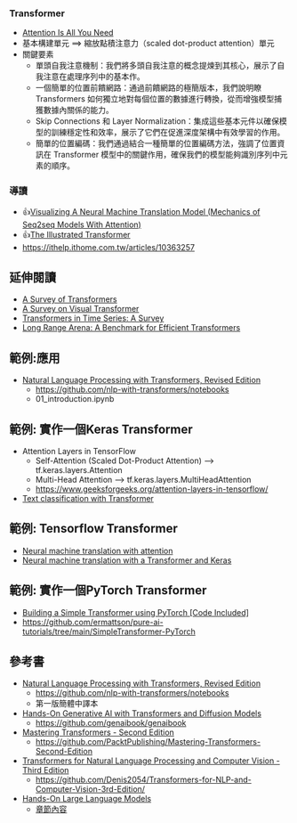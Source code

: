 ### Transformer
- [Attention Is All You Need](https://arxiv.org/abs/1706.03762)
- 基本構建單元 ==> 縮放點積注意力（scaled dot-product attention）單元
- 關鍵要素
  - 單頭自我注意機制：我們將多頭自我注意的概念提煉到其核心，展示了自我注意在處理序列中的基本作。
  - 一個簡單的位置前饋網路：通過前饋網路的極簡版本，我們說明瞭 Transformers 如何獨立地對每個位置的數據進行轉換，從而增強模型捕獲數據內關係的能力。
  - Skip Connections 和 Layer Normalization：集成這些基本元件以確保模型的訓練穩定性和效率，展示了它們在促進深度架構中有效學習的作用。
  - 簡單的位置編碼：我們通過結合一種簡單的位置編碼方法，強調了位置資訊在 Transformer 模型中的關鍵作用，確保我們的模型能夠識別序列中元素的順序。 

### 導讀
- 👍[Visualizing A Neural Machine Translation Model (Mechanics of Seq2seq Models With Attention)](https://jalammar.github.io/visualizing-neural-machine-translation-mechanics-of-seq2seq-models-with-attention/)
- 👍[The Illustrated Transformer](https://jalammar.github.io/illustrated-transformer/)
- https://ithelp.ithome.com.tw/articles/10363257

## 延伸閱讀
- [A Survey of Transformers](https://arxiv.org/abs/2106.04554)
- [A Survey on Visual Transformer](https://arxiv.org/abs/2012.12556)
- [Transformers in Time Series: A Survey](https://arxiv.org/abs/2202.07125)
- [Long Range Arena: A Benchmark for Efficient Transformers](https://arxiv.org/abs/2011.04006)

## 範例:應用
- [Natural Language Processing with Transformers, Revised Edition](https://learning.oreilly.com/library/view/natural-language-processing/9781098136789/)
   - https://github.com/nlp-with-transformers/notebooks
   - 01_introduction.ipynb

## 範例: 實作一個Keras Transformer
- Attention Layers in TensorFlow
  - Self-Attention (Scaled Dot-Product Attention) --> tf.keras.layers.Attention
  - Multi-Head Attention  --> tf.keras.layers.MultiHeadAttention
  - https://www.geeksforgeeks.org/attention-layers-in-tensorflow/
- [Text classification with Transformer](https://keras.io/examples/nlp/text_classification_with_transformer/)

## 範例: Tensorflow  Transformer
- [Neural machine translation with attention](https://www.tensorflow.org/text/tutorials/nmt_with_attention)
- [Neural machine translation with a Transformer and Keras](https://www.tensorflow.org/text/tutorials/transformer)

## 範例: 實作一個PyTorch Transformer
- [Building a Simple Transformer using PyTorch [Code Included]](https://pureai.substack.com/p/building-a-simple-transformer-using-pytorch)
- https://github.com/ermattson/pure-ai-tutorials/tree/main/SimpleTransformer-PyTorch

## 參考書
- [Natural Language Processing with Transformers, Revised Edition](https://learning.oreilly.com/library/view/natural-language-processing/9781098136789/)
  - https://github.com/nlp-with-transformers/notebooks
  - 第一版簡體中譯本
- [Hands-On Generative AI with Transformers and Diffusion Models](https://learning.oreilly.com/library/view/hands-on-generative-ai/9781098149239/)
  - https://github.com/genaibook/genaibook
- [Mastering Transformers - Second Edition](https://learning.oreilly.com/library/view/mastering-transformers/9781837633784/)
  - https://github.com/PacktPublishing/Mastering-Transformers-Second-Edition
- [Transformers for Natural Language Processing and Computer Vision - Third Edition](https://learning.oreilly.com/library/view/transformers-for-natural/9781805128724/)
  - https://github.com/Denis2054/Transformers-for-NLP-and-Computer-Vision-3rd-Edition/
- [Hands-On Large Language Models](https://learning.oreilly.com/library/view/hands-on-large-language/9781098150952/)
  - [章節內容](LLM_BOOK_Content.md) 
